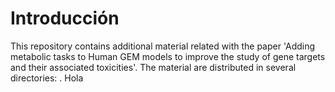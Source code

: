 # Introducción

This repository contains additional material related with the paper 'Adding metabolic tasks to Human GEM models to improve the study
of gene targets and their associated toxicities'. The material are distributed in several directories:
. Hola
